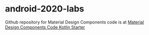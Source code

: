 # android-2020-labs
Github repository for Material Design Components code is at  [Material Design Components Code Kotlin Starter](https://github.com/booknaklub/android-material-design/tree/main/kotlin)
